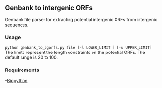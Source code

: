 ## Genbank to intergenic ORFs
Genbank file parser for extracting potential intergenic ORFs from  intergenic sequences. 

### Usage
```python genbank_to_igorfs.py file [-l LOWER_LIMIT ] [-u UPPER_LIMIT] ```
The limits represent the length constraints on the potential ORFs. The default range is 20 to 100.  

### Requirements
 -[Biopython](http://biopython.org/wiki/Biopython)
